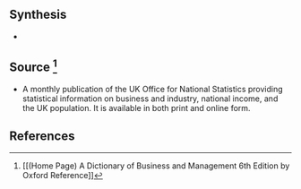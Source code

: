 ## Synthesis
- 
## Source [^1]
- A monthly publication of the UK Office for National Statistics providing statistical information on business and industry, national income, and the UK population. It is available in both print and online form.
## References

[^1]: [[(Home Page) A Dictionary of Business and Management 6th Edition by Oxford Reference]]